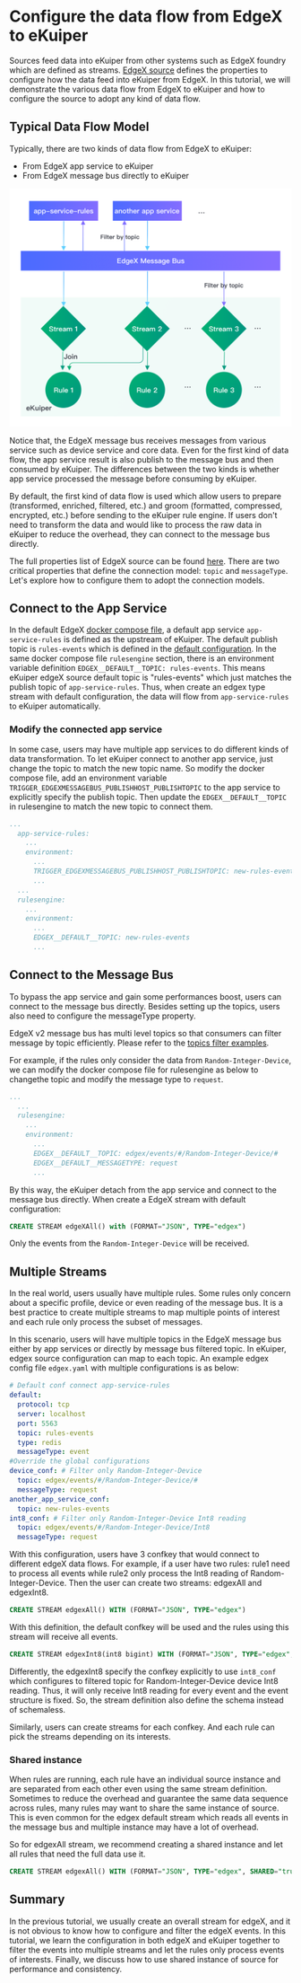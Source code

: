 # Configure the data flow from EdgeX to eKuiper

Sources feed data into eKuiper from other systems such as EdgeX foundry which are defined as streams. [EdgeX source](../guide/sources/builtin/edgex.md) defines the properties to configure how the data feed into eKuiper from EdgeX. In this tutorial, we will demonstrate the various data flow from EdgeX to eKuiper and how to configure the source to adopt any kind of data flow.

## Typical Data Flow Model

Typically, there are two kinds of data flow from EdgeX to eKuiper:

- From EdgeX app service to eKuiper
- From EdgeX message bus directly to eKuiper

![data flow](./flow.png)

Notice that, the EdgeX message bus receives messages from various service such as device service and core data. Even for the first kind of data flow, the app service result is also  publish to the message bus and then consumed by eKuiper. The differences between the two kinds is whether app service processed the message before consuming by eKuiper.

By default, the first kind of data flow is used which allow users to prepare (transformed, enriched, filtered, etc.) and groom (formatted, compressed, encrypted, etc.) before sending to the eKuiper rule engine. If users don't need to transform the data and would like to process the raw data in eKuiper to reduce the overhead, they can connect to the message bus directly.

The full properties list of EdgeX source can be found [here](../guide/sources/builtin/edgex.md#global-configurations). There are two critical properties that define the connection model: `topic` and `messageType`. Let's explore how to configure them to adopt the connection models.

## Connect to the App Service

In the default EdgeX [docker compose file](https://github.com/edgexfoundry/edgex-compose/blob/main/docker-compose.yml), a default app service `app-service-rules` is defined as the upstream of eKuiper. The default publish topic is `rules-events` which is defined in the [default configuration](https://github.com/edgexfoundry/app-service-configurable/blob/main/res/rules-engine/configuration.toml). In the same docker compose file `rulesengine` section, there is an environment variable definition `EDGEX__DEFAULT__TOPIC: rules-events`. This means eKuiper edgeX source default topic is "rules-events" which just matches the publish topic of `app-service-rules`. Thus, when create an edgex type stream with default configuration, the data will flow from `app-service-rules` to eKuiper automatically.

### Modify the connected app service

In some case, users may have multiple app services to do different kinds of data transformation. To let eKuiper connect to another app service, just change the topic to match the new topic name. So modify the docker compose file, add an environment variable `TRIGGER_EDGEXMESSAGEBUS_PUBLISHHOST_PUBLISHTOPIC` to the app service to explicitly specify the publish topic. Then update the `EDGEX__DEFAULT__TOPIC` in rulesengine to match the new topic to connect them.

```yaml
...
  app-service-rules:
    ...
    environment:
      ...
      TRIGGER_EDGEXMESSAGEBUS_PUBLISHHOST_PUBLISHTOPIC: new-rules-events
      ...
  ...
  rulesengine:
    ...
    environment:
      ...
      EDGEX__DEFAULT__TOPIC: new-rules-events
      ...
```

## Connect to the Message Bus

To bypass the app service and gain some performances boost, users can connect to the message bus directly. Besides setting up the topics, users also need to configure the messageType property.

EdgeX v2 message bus has multi level topics so that consumers can filter message by topic efficiently. Please refer to the [topics filter examples](https://docs.edgexfoundry.org/2.0/microservices/application/Triggers/#filter-by-topics).

For example, if the rules only consider the data from `Random-Integer-Device`, we can modify the docker compose file for rulesengine as below to changethe topic and modify the message type to `request`.

```yaml
...
  ...
  rulesengine:
    ...
    environment:
      ...
      EDGEX__DEFAULT__TOPIC: edgex/events/#/Random-Integer-Device/#
      EDGEX__DEFAULT__MESSAGETYPE: request
      ...
```

By this way, the eKuiper detach from the app service and connect to the message bus directly. When create a EdgeX stream with default configuration:

```sql
CREATE STREAM edgeXAll() with (FORMAT="JSON", TYPE="edgex")
```

Only the events from the `Random-Integer-Device` will be received.

## Multiple Streams

In the real world, users usually have multiple rules. Some rules only concern about a specific profile, device or even reading of the message bus. It is a best practice to create multiple streams to map multiple points of interest and each rule only process the subset of messages.

In this scenario, users will have multiple topics in the EdgeX message bus either by app services or directly by message bus filtered topic. In eKuiper, edgex source configuration can map to each topic. An example edgex config file `edgex.yaml` with multiple configurations is as below:

```yaml
# Default conf connect app-service-rules
default:
  protocol: tcp
  server: localhost
  port: 5563
  topic: rules-events
  type: redis
  messageType: event
#Override the global configurations
device_conf: # Filter only Random-Integer-Device
  topic: edgex/events/#/Random-Integer-Device/#
  messageType: request
another_app_service_conf:
  topic: new-rules-events
int8_conf: # Filter only Random-Integer-Device Int8 reading
  topic: edgex/events/#/Random-Integer-Device/Int8
  messageType: request
```

With this configuration, users have 3 confkey that would connect to different edgeX data flows. For example, if a user have two rules: rule1 need to process all events while rule2 only process the Int8 reading of Random-Integer-Device. Then the user can create two streams: edgexAll and edgexInt8.

```sql
CREATE STREAM edgexAll() WITH (FORMAT="JSON", TYPE="edgex")
```

With this definition, the default confkey will be used and the rules using this stream will receive all events.

```sql
CREATE STREAM edgexInt8(int8 bigint) WITH (FORMAT="JSON", TYPE="edgex", CONF_KEY="int8_conf")
```

Differently, the edgexInt8 specify the confkey explicitly to use `int8_conf` which configures to filtered topic for Random-Integer-Device device Int8 reading. Thus, it will only receive Int8 reading for every event and the event structure is fixed. So, the stream definition also define the schema instead of schemaless.

Similarly, users can create streams for each confkey. And each rule can pick the streams depending on its interests.

### Shared instance

When rules are running, each rule have an individual source instance and are separated from each other even using the same stream definition. Sometimes to reduce the overhead and guarantee the same data sequence across rules, many rules may want to share the same instance of source. This is even common for the edgex default stream which reads all events in the message bus and multiple instance may have a lot of overhead.

So for edgexAll stream, we recommend creating a shared instance and let all rules that need the full data use it.

```sql
CREATE STREAM edgexAll() WITH (FORMAT="JSON", TYPE="edgex", SHARED="true")
```

## Summary

In the previous tutorial, we usually create an overall stream for edgeX, and it is not obvious to know how to configure and filter the edgeX events. In this tutorial, we learn the configuration in both edgeX and eKuiper together to filter the events into multiple streams and let the rules only process events of interests. Finally, we discuss how to use shared instance of source for performance and consistency.